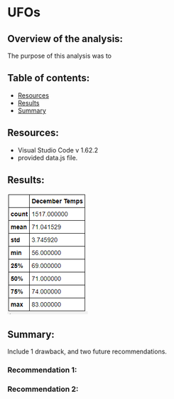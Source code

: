 # UFOs

## Overview of the analysis:

The purpose of this analysis was to 

## Table of contents:
* [Resources](#resources)
* [Results](#results)
* [Summary](#summary)

## Resources:
- Visual Studio Code v 1.62.2
- provided data.js file.

## Results:
![Initial Page Load.png](https://github.com/nseddon/Surfs-Up/blob/main/Deliverable%202.PNG)

## Summary:

Include 1 drawback, and two future recommendations.

### Recommendation 1:

### Recommendation 2:
